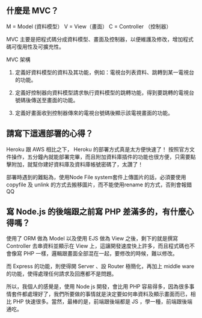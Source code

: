 ## 什麼是 MVC？

M = Model (資料模型）
V = View（畫面）
C = Controller （控制器）

MVC 主要是把程式碼分成資料模型、畫面及控制器，以便維護及修改，增加程式碼可復用性及可擴充性。

MVC 架構
1. 定義好資料模型的資料及其功能，例如：電視台列表資料、跳轉到某一電視台的功能。

2. 定義好控制器向資料模型請求執行資料模型的跳轉功能，得到要跳轉的電視台號碼後傳送至畫面的功能。

3. 定義好畫面收到控制器傳來的電視台號碼後顯示該電視畫面的功能。

## 請寫下這週部署的心得？

Heroku 跟 AWS 相比之下， Heroku 的部署方式真是太方便快速了！ 按照官方文件操作，五分鐘內就能部署完畢，而且附加資料庫插件的功能也很方便，只需要點擊附加，就幫你建好資料庫及資料庫帳號密碼了，太讚了！

部署時遇到的難點為，使用Node File system套件上傳圖片的話，必須要使用 copyfile 及 unlink 的方式去搬移圖片，而不能使用rename 的方式，否則會報錯QQ



## 寫 Node.js 的後端跟之前寫 PHP 差滿多的，有什麼心得嗎？


使用了 ORM 做為 Model 以及使用 EJS 做為 View 之後，剩下的就是撰寫 Controller 去串資料並顯示在 View 上，這讓開發速度快上許多，而且程式碼也不會像寫 PHP 一樣，邏輯跟畫面全部混在一起，要修改的時候，難以修改。

而 Express 的功能，則使得開 Server 、設 Router 極簡化，再加上 middle ware 的功能，使得處理任何請求及回應都不是問題。

所以，我個人的感覺是，使用 Node js 開發，會比用 PHP 容易得多，因為很多事情套件都處理好了，我們所要做的事情就是決定要如何串資料及顯示畫面而已，相比 PHP 快速很多。當然，最棒的是，前端跟後端都是 JS ，學一種，前端跟後端通吃。
